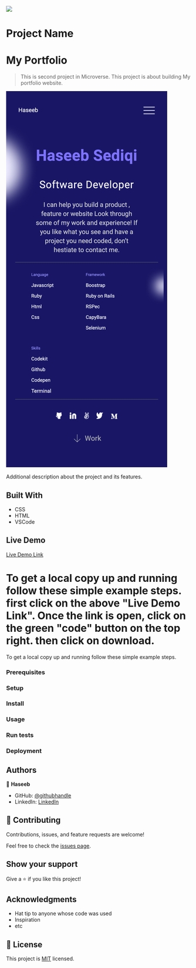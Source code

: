 ![](https://img.shields.io/badge/Microverse-blueviolet)

# Project Name
# My Portfolio

> This is second project in Microverse. This project is about building My portfolio website.

![screenshot](./app_screenshot.png)

Additional description about the project and its features.

## Built With

- CSS
- HTML
- VSCode

## Live Demo

[Live Demo Link](https://haseebsediqi.github.io/MyPortfolio/)


# To get a local copy up and running follow these simple example steps. first click on the above "Live Demo Link". Once the link is open, click on the green "code" button on the top right. then click on download.


To get a local copy up and running follow these simple example steps.

### Prerequisites

### Setup

### Install

### Usage

### Run tests

### Deployment



## Authors

👤 **Haseeb**

- GitHub: [@githubhandle](https://github.com/HaseebSediqi)
- LinkedIn: [LinkedIn](http://linkedin.com/in/haseeb-sediqi)

## 🤝 Contributing

Contributions, issues, and feature requests are welcome!

Feel free to check the [issues page](../../issues/).

## Show your support

Give a ⭐️ if you like this project!

## Acknowledgments

- Hat tip to anyone whose code was used
- Inspiration
- etc

## 📝 License

This project is [MIT](./MIT.md) licensed.
